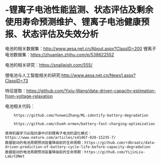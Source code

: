 # -锂离子电池性能监测、状态评估及剩余使用寿命预测维护、锂离子电池健康预报、状态评估及失效分析


电池的相关数据集：http://www.aesa.net.cn/About.aspx?ClassID=200
锂离子电池数据集：https://zhuanlan.zhihu.com/p/538622552

电池的相关研究：https://snailwish.com/555/

锂电池与人工智能相关的研究:http://www.aesa.net.cn/News1.aspx?ClassID=73

特征提取：https://github.com/Yixiu-Wang/data-driven-capacity-estimation-from-voltage-relaxation

电池相关代码：

		https://github.com/YunweiZhang/ML-identify-battery-degradation
		
		https://github.com/chueh-ermon/battery-fast-charging-optimization

	使用机器学习从阻抗谱中识别锂离子电池的退化模式：https://www.nature.com/articles/s41467-020-15235-7/
	数据驱动的电池周期预测容量降级前的生命周期：https://github.com/rdbraatz/data-driven-prediction-of-battery-cycle-life-before-capacity-degradation
	数据驱动的电池周期预测容量降级前的生命周期：https://github.com/YijinLiu-Lab/CDNet

